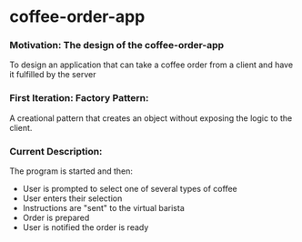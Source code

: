 # coffee-order-app

### Motivation: The design of the coffee-order-app
To design an application that can take a coffee order from a client and have it fulfilled by the server

### First Iteration: Factory Pattern:
A creational pattern that creates an object without exposing the logic to the client.

### Current Description:
The program is started and then:
* User is prompted to select one of several types of coffee
* User enters their selection
* Instructions are "sent" to the virtual barista
* Order is prepared
* User is notified the order is ready